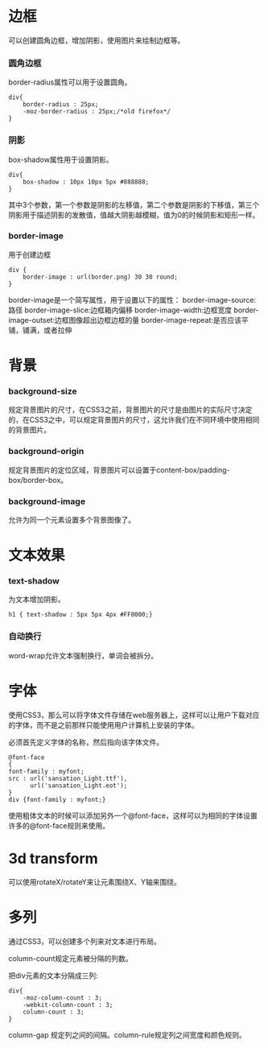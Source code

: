 # 边框

可以创建圆角边框，增加阴影，使用图片来绘制边框等。

### 圆角边框

border-radius属性可以用于设置圆角。

    div{
        border-radius : 25px;
        -moz-border-radius : 25px;/*old firefox*/
    }

### 阴影

box-shadow属性用于设置阴影。

    div{
        box-shadow : 10px 10px 5px #888888;
    }

其中3个参数，第一个参数是阴影的左移值，第二个参数是阴影的下移值，第三个阴影用于描述阴影的发散值，值越大阴影越模糊，值为0的时候阴影和矩形一样。

### border-image

用于创建边框

    div {
        border-image : url(border.png) 30 30 round;
    }

border-image是一个简写属性，用于设置以下的属性：
border-image-source:路径
border-image-slice:边框箱内偏移
border-image-width:边框宽度
border-image-outset:边框图像超出边框边框的量
border-image-repeat:是否应该平铺，铺满，或者拉伸



# 背景

### background-size

规定背景图片的尺寸，在CSS3之前，背景图片的尺寸是由图片的实际尺寸决定的，在CSS3之中，可以规定背景图片的尺寸，这允许我们在不同环境中使用相同的背景图片。

### background-origin

规定背景图片的定位区域，背景图片可以设置于content-box/padding-box/border-box。

### background-image

允许为同一个元素设置多个背景图像了。



# 文本效果

### text-shadow

为文本增加阴影。

    h1 { text-shadow : 5px 5px 4px #FF0000;}

### 自动换行

word-wrap允许文本强制换行，单词会被拆分。



# 字体

使用CSS3，那么可以将字体文件存储在web服务器上，这样可以让用户下载对应的字体，而不是之前那样只能使用用户计算机上安装的字体。

必须首先定义字体的名称，然后指向该字体文件。

    @font-face
    {
    font-family : myfont;
    src : url('sansation_Light.ttf'),
          url('sansation_Light.eot');
    }
    div {font-family : myfont;}

使用粗体文本的时候可以添加另外一个@font-face，这样可以为相同的字体设置许多的@font-face规则来使用。



# 3d transform

可以使用rotateX/rotateY来让元素围绕X、Y轴来围绕。

# 多列

通过CSS3，可以创建多个列来对文本进行布局。

column-count规定元素被分隔的列数。

把div元素的文本分隔成三列:

    div{
        -moz-column-count : 3;
        -webkit-column-count : 3;
        column-count : 3;
    }


column-gap 规定列之间的间隔。column-rule规定列之间宽度和颜色规则。


